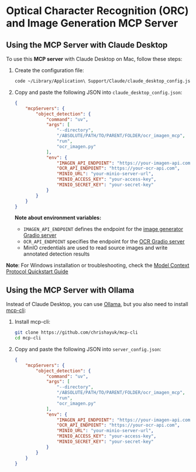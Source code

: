 # Optical Character Recognition (ORC) and Image Generation MCP Server

## Using the MCP Server with Claude Desktop

To use this **MCP server** with Claude Desktop on Mac, follow these steps:

1. Create the configuration file:
   ```bash
   code ~/Library/Application\ Support/Claude/claude_desktop_config.json
   ```

2. Copy and paste the following JSON into `claude_desktop_config.json`:

   ```json
   {
       "mcpServers": {
           "object_detection": {
               "command": "uv",
               "args": [
                   "--directory",
                   "/ABSOLUTE/PATH/TO/PARENT/FOLDER/ocr_imagen_mcp",
                   "run",
                   "ocr_imagen.py"
               ],
               "env": {
                   "IMAGEN_API_ENDPOINT": "https://your-imagen-api.com",
                   "OCR_API_ENDPOINT": "https://your-ocr-api.com",
                   "MINIO_URL": "your-minio-server-url",
                   "MINIO_ACCESS_KEY": "your-access-key",
                   "MINIO_SECRET_KEY": "your-secret-key"
               }
           }
       }
   }
   ```

   **Note about environment variables:**
   - `IMAGEN_API_ENDPOINT` defines the endpoint for the [image generator Gradio server](../image_generator_server) 
   - `OCR_API_ENDPOINT` specifies the endpoint for the [OCR Gradio server](../ocr_server) 
   - MinIO credentials are used to read source images and write annotated detection results

**Note**: For Windows installation or troubleshooting, check the [Model Context Protocol Quickstart Guide](https://modelcontextprotocol.io/quickstart/server)


## Using the MCP Server with Ollama

Instead of Claude Desktop, you can use [Ollama](https://github.com/ollama/ollama), but you also need to install [mcp-cli](https://github.com/chrishayuk/mcp-cli):

1. Install mcp-cli:
   ```bash
   git clone https://github.com/chrishayuk/mcp-cli
   cd mcp-cli
   ```

2. Copy and paste the following JSON into `server_config.json`:

   ```json
   {
       "mcpServers": {
           "object_detection": {
               "command": "uv",
               "args": [
                   "--directory",
                   "/ABSOLUTE/PATH/TO/PARENT/FOLDER/ocr_imagen_mcp",
                   "run",
                   "ocr_imagen.py"
               ],
               "env": {
                   "IMAGEN_API_ENDPOINT": "https://your-imagen-api.com",
                   "OCR_API_ENDPOINT": "https://your-ocr-api.com",
                   "MINIO_URL": "your-minio-server-url",
                   "MINIO_ACCESS_KEY": "your-access-key",
                   "MINIO_SECRET_KEY": "your-secret-key"
               }
           }
       }
   }
   ```